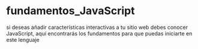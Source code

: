 # fundamentos_JavaScript
si deseas añadir características interactivas a tu sitio web debes conocer JavaScript, aquí encontrarás los fundamentos para que puedas iniciarte en este lenguaje

